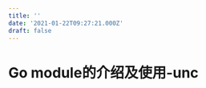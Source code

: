```yaml
---
title: ''
date: '2021-01-22T09:27:21.000Z'
draft: false
---
```


# Go module的介绍及使用-unc

```python

```

